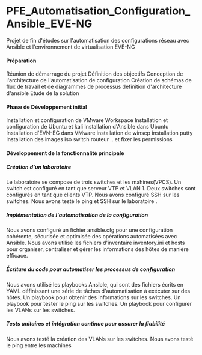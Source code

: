 # PFE_Automatisation_Configuration_Ansible_EVE-NG
Projet de fin d'études sur l'automatisation des configurations réseau avec Ansible et l'environnement de virtualisation EVE-NG
#### Préparation 

Réunion de démarrage du projet
Définition des objectifs 
Conception de l'architecture de l'automatisation de configuration
Création de schémas de flux de travail et de diagrammes de processus
definition d'architecture d'ansible
Etude de la solution


#### Phase de Développement initial
Installation et configuration de VMware Workspace
Installation et configuration de Ubuntu et kali 
Installation d'Ansible dans Ubuntu 
Installation d'EVN-EG dans VMware
installation de winscp
installation putty
Installation des images iso switch routeur .. et fixer les permissions

#### Développement de la fonctionnalité principale
##### Création d'un laboratoire

Le laboratoire se compose de trois switches et les mahines(VPCS).
Un switch est configuré en tant que serveur VTP et VLAN 1.
Deux switches sont configurés en tant que clients VTP.
Nous avons configuré SSH sur les switches.
Nous avons testé le ping et SSH sur le laboratoire .

##### Implémentation de l'automatisation de la configuration

Nous avons configuré un fichier ansible.cfg pour une configuration cohérente, sécurisée et optimisée des opérations automatisées avec Ansible.
Nous avons utilisé les fichiers d'inventaire inventory.ini et hosts pour organiser, centraliser et gérer les informations des hôtes de manière efficace.

##### Écriture du code pour automatiser les processus de configuration
Nous avons utilisé les playbooks Ansible, qui sont des fichiers écrits en YAML définissant une série de tâches d'automatisation à exécuter sur des hôtes.
Un playbook pour obtenir des informations sur les switches.
Un playbook pour tester le ping sur les switches.
Un playbook pour configurer les VLANs sur les switches.
##### Tests unitaires et intégration continue pour assurer la fiabilité
Nous avons testé la création des VLANs sur les switches.
Nous avons testé le ping entre les machines
